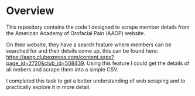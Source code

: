# Overview
This repository contains the code I designed to scrape member details from the American Academy of Orofacial Pain (AAOP) website.

On their website, they have a search feature where members can be searched for and their details come up, this can be found here: https://aaop.clubexpress.com/content.aspx?page_id=2720&club_id=508439.
Using this feature I could get the details of all mebers and scrape them into a simple CSV.

I completed this task to get a better understanding of web scraping and to practically explore it in more detail.

